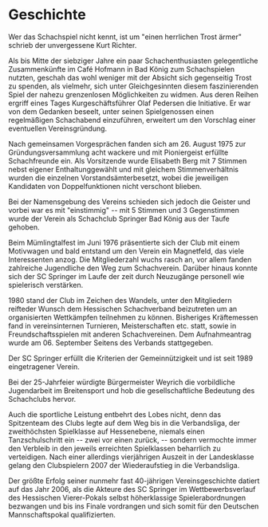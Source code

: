 # Geschichte

Wer das Schachspiel nicht kennt, ist um "einen herrlichen Trost ärmer" schrieb der unvergessene Kurt Richter.

Als bis Mitte der siebziger Jahre ein paar Schachenthusiasten gelegentliche Zusammenkünfte im Café Hofmann in Bad König zum Schachspielen nutzten, geschah das wohl weniger mit der Absicht sich gegenseitig Trost zu spenden, als vielmehr, sich unter Gleichgesinnten diesem faszinierenden Spiel der nahezu grenzenlosen Möglichkeiten zu widmen. Aus deren Reihen ergriff eines Tages Kurgeschäftsführer Olaf Pedersen die Initiative. Er war von dem Gedanken beseelt, unter seinen Spielgenossen einen regelmäßigen Schachabend einzuführen, erweitert um den Vorschlag einer eventuellen Vereinsgründung.
 
Nach gemeinsamen Vorgesprächen fanden sich am 26. August 1975 zur Gründungsversammlung acht wackere und mit Pioniergeist erfüllte Schachfreunde ein. Als Vorsitzende wurde Elisabeth Berg mit 7 Stimmen nebst eigener Enthaltunggewählt und mit gleichem Stimmenverhältnis wurden die einzelnen Vorstandsämterbesetzt, wobei die jeweiligen Kandidaten von Doppelfunktionen nicht verschont blieben.

Bei der Namensgebung des Vereins schieden sich jedoch die Geister und vorbei war es mit "einstimmig" -- mit 5 Stimmen und 3 Gegenstimmen wurde der Verein als Schachclub Springer Bad König aus der Taufe gehoben.

Beim Mümlingtalfest im Juni 1976 präsentierte sich der Club mit einem Motivwagen und bald entstand um den Verein ein Magnetfeld, das viele Interessenten anzog. Die Mitgliederzahl wuchs rasch an, vor allem fanden zahlreiche Jugendliche den Weg zum Schachverein. Darüber hinaus konnte sich der SC Springer im Laufe der zeit durch Neuzugänge personell wie spielerisch verstärken.

1980 stand der Club im Zeichen des Wandels, unter den Mitgliedern reifteder Wunsch dem Hessischen Schachverband beizutreten um an organisierten Wettkämpfen teilnehmen zu können. Bisheriges Kräftemessen fand in vereinsinternen Turnieren, Meisterschaften etc. statt, sowie in Freundschaftsspielen mit anderen Schachvereinen. Dem Aufnahmeantrag wurde am 06. September Seitens des Verbands stattgegeben.

Der SC Springer erfüllt die Kriterien der Gemeinnützigkeit und ist seit 1989 eingetragener Verein.

Bei der 25-Jahrfeier würdigte Bürgermeister Weyrich die vorbildliche Jugendarbeit im Breitensport und hob die gesellschaftliche Bedeutung des Schachclubs hervor.

Auch die sportliche Leistung entbehrt des Lobes nicht, denn das Spitzenteam des Clubs legte auf dem Weg bis in die Verbandsliga, der zweithöchsten Spielklasse auf Hessenebene, niemals einen Tanzschulschritt ein -- zwei vor einen zurück, -- sondern vermochte immer den Verbleib in den jeweils erreichten Spielklassen beharrlich zu verteidigen. Nach einer allerdings vierjährigen Auszeit in der Landesklasse gelang den Clubspielern 2007 der Wiederaufstieg in die Verbandsliga.

Der größte Erfolg seiner nunmehr fast 40-jährigen Vereinsgeschichte datiert auf das Jahr 2006, als die Akteure des SC Springer im Wettbewerbsverlauf des Hessischen Vierer-Pokals selbst höherklassige Spielerabordnungen bezwangen und bis ins Finale vordrangen und sich somit für den Deutschen Mannschaftspokal qualifizierten.